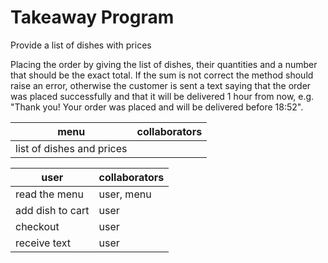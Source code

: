 Takeaway Program
====================

Provide a list of dishes with prices

Placing the order by giving the list of dishes, their quantities and a number that should be the exact total. If the sum is not correct the method should raise an error, otherwise the customer is sent a text saying that the order was placed successfully and that it will be delivered 1 hour from now, e.g. "Thank you! Your order was placed and will be delivered before 18:52".


menu                        |  collaborators
----------------------------|----------------------------
list of dishes and prices   | 


user                        |  collaborators
----------------------------|----------------------------
read the menu               | user, menu
add dish to cart            | user
checkout                    | user
receive text                | user







